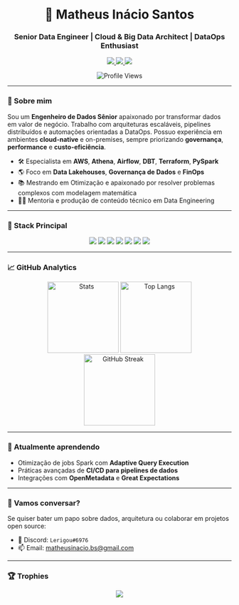 <h1 align="center">🚀 Matheus Inácio Santos</h1>
<h3 align="center">Senior Data Engineer | Cloud & Big Data Architect | DataOps Enthusiast</h3>

<p align="center">
  <a href="https://linkedin.com/in/mib-santos" target="_blank">
    <img src="https://img.shields.io/badge/-LinkedIn-0A66C2?logo=linkedin&logoColor=white&style=flat-square" />
  </a>
  <a href="mailto:matheusinacio.bs@gmail.com" target="_blank">
    <img src="https://img.shields.io/badge/-Email-D14836?logo=gmail&logoColor=white&style=flat-square" />
  </a>
  <a href="https://instagram.com/matheusinacio.bs" target="_blank">
    <img src="https://img.shields.io/badge/-Instagram-E4405F?logo=instagram&logoColor=white&style=flat-square" />
  </a>
</p>

<p align="center">
  <img src="https://komarev.com/ghpvc/?username=matheus013&label=Profile%20Views&color=blueviolet&style=flat-square" alt="Profile Views" />
</p>

---

### 🧠 Sobre mim

Sou um **Engenheiro de Dados Sênior** apaixonado por transformar dados em valor de negócio. Trabalho com arquiteturas escaláveis, pipelines distribuídos e automações orientadas a DataOps. Possuo experiência em ambientes **cloud-native** e on-premises, sempre priorizando **governança**, **performance** e **custo-eficiência**.

- 🛠️ Especialista em **AWS**, **Athena**, **Airflow**, **DBT**, **Terraform**, **PySpark**
- 🌎 Foco em **Data Lakehouses**, **Governança de Dados** e **FinOps**
- 📚 Mestrando em Otimização e apaixonado por resolver problemas complexos com modelagem matemática
- 👨‍🏫 Mentoria e produção de conteúdo técnico em Data Engineering

---

### 🚧 Stack Principal

<p align="center">
  <img src="https://img.shields.io/badge/AWS-232F3E?style=for-the-badge&logo=amazonaws&logoColor=white"/>
  <img src="https://img.shields.io/badge/Terraform-7B42BC?style=for-the-badge&logo=terraform&logoColor=white"/>
  <img src="https://img.shields.io/badge/Airflow-017CEE?style=for-the-badge&logo=apacheairflow&logoColor=white"/>
  <img src="https://img.shields.io/badge/DBT-FF694B?style=for-the-badge&logo=dbt&logoColor=white"/>
  <img src="https://img.shields.io/badge/Spark-E25A1C?style=for-the-badge&logo=apachespark&logoColor=white"/>
  <img src="https://img.shields.io/badge/PostgreSQL-336791?style=for-the-badge&logo=postgresql&logoColor=white"/>
  <img src="https://img.shields.io/badge/Python-3776AB?style=for-the-badge&logo=python&logoColor=white"/>
</p>

---

### 📈 GitHub Analytics

<p align="center">
  <img src="https://github-readme-stats.vercel.app/api?username=matheus013&show_icons=true&theme=tokyonight" alt="Stats" height="160"/>
  <img src="https://github-readme-stats.vercel.app/api/top-langs/?username=matheus013&layout=compact&theme=tokyonight" alt="Top Langs" height="160"/>
  <br>
  <img src="https://github-readme-streak-stats.herokuapp.com/?user=matheus013&theme=tokyonight" alt="GitHub Streak" height="160"/>
</p>

---

### 🔭 Atualmente aprendendo
- Otimização de jobs Spark com **Adaptive Query Execution**
- Práticas avançadas de **CI/CD para pipelines de dados**
- Integrações com **OpenMetadata** e **Great Expectations**

---

### 🤝 Vamos conversar?

Se quiser bater um papo sobre dados, arquitetura ou colaborar em projetos open source:

- 💬 Discord: `Lerigou#6976`
- 📫 Email: matheusinacio.bs@gmail.com

---

### 🏆 Trophies

<p align="center">
  <img src="https://github-profile-trophy.vercel.app/?username=matheus013&theme=gruvbox&no-frame=true&no-bg=true&margin-w=10" />
</p>
